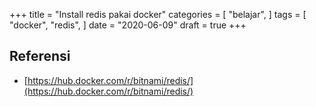 +++
title = "Install redis pakai docker"
categories = [
    "belajar",
]
tags = [
    "docker",
    "redis",
]
date = "2020-06-09"
draft = true
+++

## Referensi

- [https://hub.docker.com/r/bitnami/redis/](https://hub.docker.com/r/bitnami/redis/)